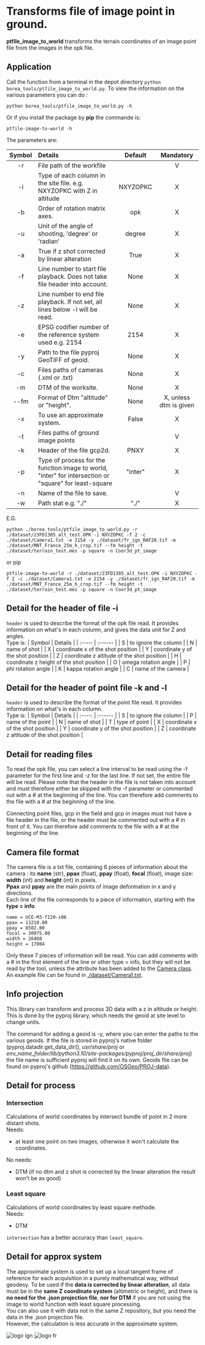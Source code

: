 # Transforms file of image point in ground.

**ptfile_image_to_world** transforms the terrain coordinates of an image point file from the images in the opk file.

## Application

Call the function from a terminal in the depot directory `python borea_tools/ptfile_image_to_world.py`. To view the information on the various parameters you can do : 

```python borea_tools/ptfile_image_to_world.py -h``` 

Or if you install the package by **pip** the commande is:

```ptfile-image-to-world -h```

The parameters are:

| Symbol | Details | Default | Mandatory |
| :----: | :------ | :-----: | :-------: |
| -r | File path of the workfile | | V |
| -i | Type of each column in the site file. e.g. NXYZOPKC with Z in altitude | NXYZOPKC | X |
| -b | Order of rotation matrix axes. | opk | X |
| -u | Unit of the angle of shooting, 'degree' or 'radian' | degree | X |
| -a | True if z shot corrected by linear alteration | True | X |
| -f | Line number to start file playback. Does not take file header into account. | None | X |
| -z | Line number to end file playback. If not set, all lines below -l will be read. | None | X |
| -e | EPSG codifier number of the reference system used e.g. 2154 | 2154 | X |
| -y | Path to the file pyproj GeoTIFF of geoid. | None | X |
| -c | Files paths of cameras (.xml or .txt) | None | X |
| -m | DTM of the worksite. | None | X |
| --fm | Format of Dtm "altitude" or "height". | None | X, unless dtm is given |
| -x | To use an approximate system. | False | X |
| -t | Files paths of ground image points |  | V |
| -k | Header of the file gcp2d. | PNXY | X |
| -p | Type of process for the function image to world, "inter" for intersection or "square" for least-square | "inter" | X |
| -n | Name of the file to save. |  | V |
| -w | Path stat e.g. "./" | "./" | X |

E.G.
```
python ./borea_tools/ptfile_image_to_world.py -r ./dataset/23FD1305_alt_test.OPK -i NXYZOPKC -f 2 -c ./dataset/Camera1.txt -e 2154 -y ./dataset/fr_ign_RAF20.tif -m ./dataset/MNT_France_25m_h_crop.tif --fm height -t ./dataset/terrain_test.mes -p square -n Coor3d_pt_image
```
or pip
```
ptfile-image-to-world -r ./dataset/23FD1305_alt_test.OPK -i NXYZOPKC -f 2 -c ./dataset/Camera1.txt -e 2154 -y ./dataset/fr_ign_RAF20.tif -m ./dataset/MNT_France_25m_h_crop.tif --fm height -t ./dataset/terrain_test.mes -p square -n Coor3d_pt_image
```

## Detail for the header of file -i

`header` is used to describe the format of the opk file read. It provides information on what's in each column, and gives the data unit for Z and angles.   
Type is:
| Symbol | Details |
| :----: | :------ |
| S | to ignore the column |
| N | name of shot |
| X | coordinate x of the shot position |
| Y | coordinate y of the shot position |
| Z | coordinate z altitude of the shot position |
| H | coordinate z height of the shot position |
| O | omega rotation angle |
| P | phi rotation angle |
| K | kappa rotation angle |
| C | name of the camera |

## Detail for the header of point file -k and -l

`header` is used to describe the format of the point file read. It provides information on what's in each column.   
Type is:
| Symbol | Details |
| :----: | :------ |
| S | to ignore the column |
| P | name of the point |
| N | name of shot |
| T | type of point |
| X | coordinate x of the shot position |
| Y | coordinate y of the shot position |
| Z | coordinate z altitude of the shot position |

## Detail for reading files

To read the opk file, you can select a line interval to be read using the -f parameter for the first line and -z for the last line. If not set, the entire file will be read. Please note that the header in the file is not taken into account and must therefore either be skipped with the -f parameter or commented out with a # at the beginning of the line. You can therefore add comments to the file with a # at the beginning of the line.

Connecting point files, gcp in the field and gcp in images must not have a file header in the file, or the header must be commented out with a # in front of it. You can therefore add comments to the file with a # at the beginning of the line.

## Camera file format

The camera file is a txt file, containing 6 pieces of information about the camera : its **name** (str), **ppax** (float), **ppay** (float), **focal** (float), image size: **width** (int) and **height** (int) in pixels.  
**Ppax** and **ppay** are the main points of image deformation in x and y directions.  
Each line of the file corresponds to a piece of information, starting with the **type = info**.
```
name = UCE-M3-f120-s06
ppax = 13210.00
ppay = 8502.00
focal = 30975.00
width = 26460
height = 17004
```
Only these 7 pieces of information will be read. You can add comments with a # in the first element of the line or other type = info, but they will not be read by the tool, unless the attribute has been added to the [Camera class](../../borea/datastruct/camera.py).
An example file can be found in [./dataset/Camera1.txt](../../dataset/Camera1.txt).

## Info projection

This library can transform and process 3D data with a z in altitude or height. This is done by the pyproj library, which needs the geoid at site level to change units.

The command for adding a geoid is -y, where you can enter the paths to the various geoids. If the file is stored in pyproj's native folder (pyproj.datadir.get_data_dir(), *usr/share/proj* or *env_name_folder/lib/python3.10/site-packages/pyproj/proj_dir/share/proj*) the file name is sufficient pyproj will find it on its own. 
Geoids file can be found on pyproj's github (https://github.com/OSGeo/PROJ-data).

## Detail for process

### Intersection

Calculations of world coordinates by intersect bundle of point in 2 more distant shots.  
Needs:
* at least one point on two images, otherwise it won't calculate the coordinates.

No needs:
* DTM (if no dtm and z shot is corrected by the linear alteration the result won't be as good)

### Least square

Calculations of world coordinates by least square methode.  
Needs:
* DTM

`intersection` has a better accuracy than `least_square`.

## Detail for approx system

The approximate system is used to set up a local tangent frame of reference for each acquisition in a purely mathematical way, without geodesy. To be used if the **data is corrected by linear alteration**, all data must be in the **same Z coordinate system** (altimetric or height), and there is **no need for the .json projection file**, **nor for DTM** if you are not using the image to world function with least square processing.  
You can also use it with data not in the same Z repository, but you need the data in the .json projection file.  
However, the calculation is less accurate in the approximate system.

![logo ign](../../docs/image/logo_ign.png) ![logo fr](../../docs/image/Republique_Francaise_Logo.png)